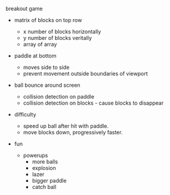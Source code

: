 breakout game

- matrix of blocks on top row
    - x number of blocks horizontally
    - y number of blocks veritally
    - array of array
- paddle at bottom
    - moves side to side
    - prevent movement outside boundaries of viewport
- ball bounce around screen
    - collision detection on paddle
    - collision detection on blocks - cause blocks to disappear


- difficulty
    - speed up ball after hit with paddle.
    - move blocks down, progressively faster.


- fun
    - powerups
        - more balls
        - explosion
        - lazer
        - bigger paddle
        - catch ball